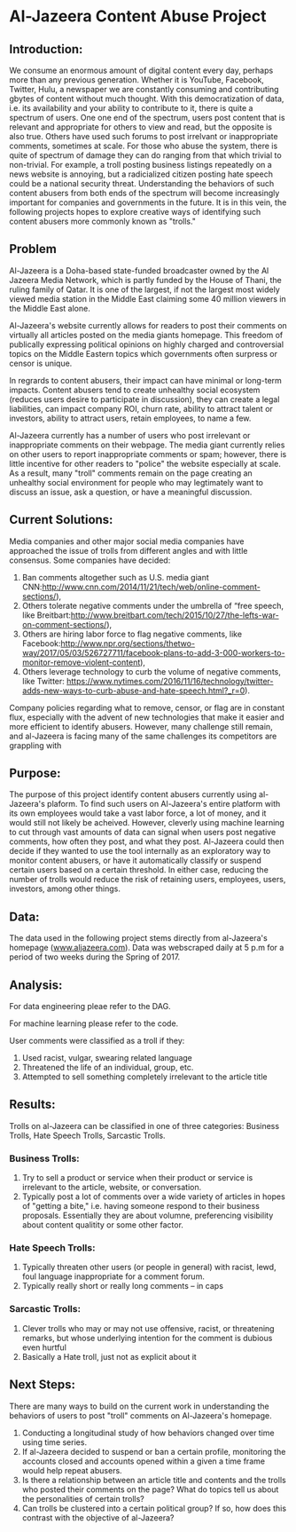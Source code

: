 # Al-Jazeera Content Abuse Project

## Introduction:
We consume an enormous amount of digital content every day, perhaps more than any previous generation.  Whether it is YouTube, Facebook, Twitter, Hulu, a newspaper we are constantly consuming and contributing gbytes of content without much thought.  With this democratization of data, i.e. its availability and your ability to contribute to it, there is quite a spectrum of users.  One one end of the spectrum, users post content that is relevant and appropriate for others to view and read, but the opposite is also true.  Others have used such forums to post irrelvant or inappropriate comments, sometimes at scale.  For those who abuse the system, there is quite of spectrum of damage they can do ranging from that which trivial to non-trivial.  For example, a troll posting business listings repeatedly on a news website is annoying, but a radicialized citizen posting hate speech could be a national security threat.  Understanding the behaviors of such content abusers from both ends of the spectrum will become increasingly important for companies and governments in the future.  It is in this vein, the following projects hopes to explore creative ways of identifying such content abusers more commonly known as "trolls."

## Problem
Al-Jazeera is a Doha-based state-funded broadcaster owned by the Al Jazeera Media Network, which is partly funded by the House of Thani, the ruling family of Qatar.  It is one of the largest, if not the largest most widely viewed media station in the Middle East claiming some 40 million viewers in the Middle East alone.

Al-Jazeera's website currently allows for readers to post their comments on virtually all articles posted on the media giants homepage. This freedom of publically expressing political opinions on highly charged and controversial topics on the Middle Eastern topics which governments often surpress or censor is unique.  

In regrards to content abusers, their impact can have minimal or long-term impacts. Content abusers tend to create unhealthy social ecosystem (reduces users desire to participate in discussion), they can create a legal liabilities, can impact company ROI, churn rate, ability to attract talent or investors, ability to attract users, retain employees, to name a few.

Al-Jazeera currently has a number of users who post irrelevant or inappropriate comments on their webpage. The media giant currently relies on other users to report inappropriate comments or spam; however, there is little incentive for other readers to "police" the website especially at scale.  As a result, many "troll" comments remain on the page creating an unhealthy social environment for people who may legtimately want to discuss an issue, ask a question, or have a meaningful discussion. 

## Current Solutions:
Media companies and other major social media companies have approached the issue of trolls from different angles and with little consensus.  Some companies have decided:

1. Ban comments altogether such as U.S. media giant CNN:http://www.cnn.com/2014/11/21/tech/web/online-comment-sections/), 
2. Others tolerate negative comments under the umbrella of “free speech, like Breitbart:http://www.breitbart.com/tech/2015/10/27/the-lefts-war-on-comment-sections/), 
3. Others are hiring labor force to flag negative comments, like Facebook:http://www.npr.org/sections/thetwo-way/2017/05/03/526727711/facebook-plans-to-add-3-000-workers-to-monitor-remove-violent-content),  
4. Others leverage technology to curb the volume of negative comments, like Twitter: https://www.nytimes.com/2016/11/16/technology/twitter-adds-new-ways-to-curb-abuse-and-hate-speech.html?_r=0). 

Company policies regarding what to remove, censor, or flag are in constant flux, especially with the advent of new technologies that make it easier and more efficient to identify abusers.  However, many challenge still remain, and al-Jazeera is facing many of the same challenges its competitors are grappling with 


## Purpose:

The purpose of this project identify content abusers currently using al-Jazeera's plaform.  To find such users on Al-Jazeera's entire platform with its own employees would take a vast labor force, a lot of money, and it would still not likely be acheived.  However, cleverly using machine learning to cut through vast amounts of data can signal when users post negative comments, how often they post, and what they post. Al-Jazeera could then decide if they wanted to use the tool internally as an exploratory way to monitor content abusers, or have it automatically classify or suspend certain users based on a certain threshold.  In either case, reducing the number of trolls would reduce the risk of retaining users, employees, users, investors, among other things. 

## Data:
The data used in the following project stems directly from al-Jazeera's homepage (www.aljazeera.com).  Data was webscraped daily at 5 p.m for a period of two weeks during the Spring of 2017. 

## Analysis:
For data engineering pleae refer to the DAG.

For machine learning please refer to the code.

User comments were classified as a troll if they:
1. Used racist, vulgar, swearing related language
2. Threatened the life of an individual, group, etc.
3. Attempted to sell something completely irrelevant to the article title

## Results:
Trolls on al-Jazeera can be classified in one of three categories: Business Trolls, Hate Speech Trolls, Sarcastic Trolls.

### Business Trolls:
1. Try to sell a product or service when their product or service is irrelevant to the article, website, or conversation. 
2. Typically post a lot of comments over a wide variety of articles in hopes of "getting a bite," i.e. having someone respond to their business proposals.  Essentially they are about volumne, preferencing visibility about content qualitity or some other factor. 

### Hate Speech Trolls:
1. Typically threaten other users (or people in general) with racist, lewd, foul language inappropriate for a comment forum.  
2. Typically really short or really long comments – in caps

### Sarcastic Trolls:
1. Clever trolls who may or may not use offensive, racist, or threatening remarks, but whose underlying intention for the comment is  dubious even hurtful 
2. Basically a Hate troll,  just not as explicit about it

## Next Steps:
There are many ways to build on the current work in understanding the behaviors of users to post "troll" comments on Al-Jazeera's homepage.

1. Conducting a longitudinal study of how behaviors changed over time using time series.
2. If al-Jazeera decided to suspend or ban a certain profile, monitoring the accounts closed and accounts opened within a given a time  frame would help repeat abusers.  
3. Is there a relationship between an article title and contents and the trolls who posted their comments on the page? What do topics tell us about the personalities of certain trolls?
4. Can trolls be clustered into a certain political group? If so, how does this contrast with the objective of al-Jazeera?


